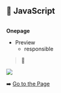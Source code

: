 ## 🐶 JavaScript


```html


```
  **Onepage** 
* Preview
   * responsible
> 🐹

<img src="https://sujinhhh.github.io/youtubeStudy/shop.png" style=500>
  

➡️
[Go to the Page](https://sujinhhh.github.io/shop/)
